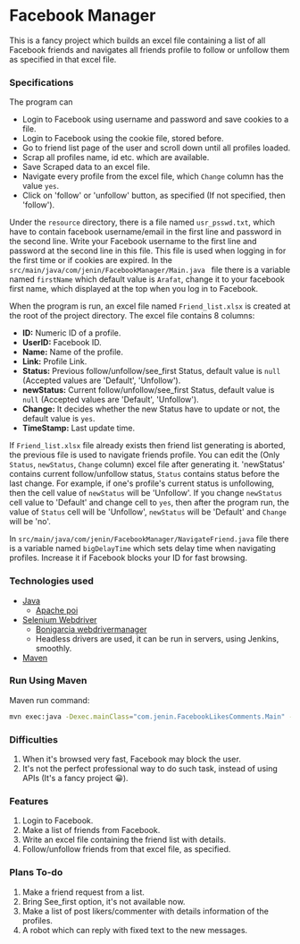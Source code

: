 # Facebook Manager

This is a fancy project which builds an excel file containing a list of all Facebook friends and navigates all friends profile to follow or unfollow them as specified in that excel file.



### Specifications
The program can
* Login to Facebook using username and password and save cookies to a file.
* Login to Facebook using the cookie file, stored before.
* Go to friend list page of the user and scroll down until all profiles loaded.
* Scrap all profiles name, id etc. which are available.
* Save Scraped data to an excel file.
* Navigate every profile from the excel file, which `Change` column has the value `yes`.
* Click on 'follow' or 'unfollow' button, as specified (If not specified, then 'follow').

 
Under the `resource` directory, there is a file named `usr_psswd.txt`, which have to contain facebook username/email in the first line and password in the second line. Write your Facebook username to the first line and password at the second line in this file. This file is used when logging in for the first time or if cookies are expired. In the `src/main/java/com/jenin/FacebookManager/Main.java ` file there is a variable named `firstName` which default value is `Arafat`, change it to your facebook first name, which displayed at the top when you log in to Facebook.

When the program is run, an excel file named `Friend_list.xlsx` is created at the root of the project directory. The excel file contains 8 columns:

- **ID:** Numeric ID of a profile.
- **UserID:** Facebook ID.
- **Name:** Name of the profile.
- **Link:** Profile Link.
- **Status:** Previous follow/unfollow/see_first Status, default value is `null` (Accepted values are 'Default', 'Unfollow').
- **newStatus:** Current follow/unfollow/see_first Status, default value is `null` (Accepted values are 'Default', 'Unfollow').
- **Change:** It decides whether the new Status have to update or not, the default value is `yes`.
- **TimeStamp:** Last update time.

If `Friend_list.xlsx` file already exists then friend list generating is aborted, the previous file is used to navigate friends profile. You can edit the (Only `Status`, `newStatus`, `Change` column) excel file after generating it. 'newStatus' contains current follow/unfollow status, `Status` contains status before the last change. For example, if one's profile's current status is unfollowing, then the cell value of `newStatus` will be 'Unfollow'. If you change `newStatus` cell value to 'Default' and change cell to `yes`, then after the program run, the value of `Status` cell will be 'Unfollow', `newStatus` will be 'Default' and `Change` will be 'no'.

In `src/main/java/com/jenin/FacebookManager/NavigateFriend.java` file there is a variable named `bigDelayTime` which sets delay time when navigating profiles. Increase it if Facebook blocks your ID for fast browsing.


### Technologies used
* [Java](https://www.java.com/en/download/)
     * [Apache poi](https://poi.apache.org/)
* [Selenium Webdriver](https://www.seleniumhq.org/)
     * [Bonigarcia webdrivermanager](https://github.com/bonigarcia/webdrivermanager)
     * Headless drivers are used, it can be run in servers, using Jenkins, smoothly.
* [Maven](https://maven.apache.org/)

### Run Using Maven
Maven run command:
```sh
mvn exec:java -Dexec.mainClass="com.jenin.FacebookLikesComments.Main" -Dexec.cleanupDaemonThreads=false
```


### Difficulties
1. When it's browsed very fast, Facebook may block the user.
2. It's not the perfect  professional way to do such task, instead of using APIs (It's a fancy project 😀).


### Features
1. Login to Facebook.
2. Make a list of friends from Facebook.
3. Write an excel file containing the friend list with details.
4. Follow/unfollow friends from that excel file, as specified.


### Plans To-do
1. Make a friend request from a list.
2. Bring See_first option, it's not available now.
3. Make a list of post likers/commenter with details information of the profiles.
4. A robot which can reply with fixed text to the new messages.


